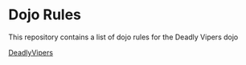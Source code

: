 Dojo Rules
==========

This repository contains a list of dojo rules for the Deadly Vipers dojo

<a href=https://github.com/deadlyvipers>DeadlyVipers</a>
